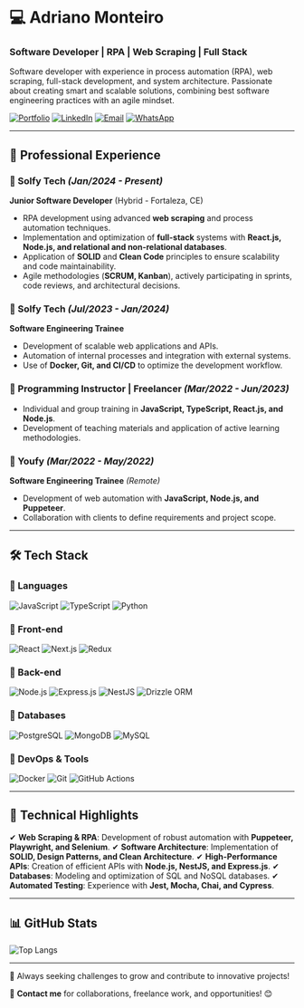 # 💻 Adriano Monteiro

### Software Developer | RPA | Web Scraping | Full Stack

Software developer with experience in process automation (RPA), web scraping, full-stack development, and system architecture. Passionate about creating smart and scalable solutions, combining best software engineering practices with an agile mindset.

[![Portfolio](https://img.shields.io/badge/Portfolio-000?style=for-the-badge&logo=vercel&logoColor=white)](https://adrianomonteirodev.vercel.app/)
[![LinkedIn](https://img.shields.io/badge/LinkedIn-0077B5?style=for-the-badge&logo=linkedin&logoColor=white)](https://www.linkedin.com/in/adrianomonteirodev/)
[![Email](https://img.shields.io/badge/Email-D14836?style=for-the-badge&logo=gmail&logoColor=white)](mailto:adrianomonteirodev@gmail.com)
[![WhatsApp](https://img.shields.io/badge/WhatsApp-25D366?style=for-the-badge&logo=whatsapp&logoColor=white)](https://api.whatsapp.com/send?phone=5585986663753&text=Hi,%20Adriano...)

---

## 🚀 Professional Experience

### **💼 Solfy Tech** *(Jan/2024 - Present)*
**Junior Software Developer** (Hybrid - Fortaleza, CE)
- RPA development using advanced **web scraping** and process automation techniques.
- Implementation and optimization of **full-stack** systems with **React.js, Node.js, and relational and non-relational databases**.
- Application of **SOLID** and **Clean Code** principles to ensure scalability and code maintainability.
- Agile methodologies (**SCRUM, Kanban**), actively participating in sprints, code reviews, and architectural decisions.

### **💼 Solfy Tech** *(Jul/2023 - Jan/2024)*
**Software Engineering Trainee**
- Development of scalable web applications and APIs.
- Automation of internal processes and integration with external systems.
- Use of **Docker, Git, and CI/CD** to optimize the development workflow.

### **💼 Programming Instructor | Freelancer** *(Mar/2022 - Jun/2023)*
- Individual and group training in **JavaScript, TypeScript, React.js, and Node.js**.
- Development of teaching materials and application of active learning methodologies.

### **💼 Youfy** *(Mar/2022 - May/2022)*
**Software Engineering Trainee** *(Remote)*
- Development of web automation with **JavaScript, Node.js, and Puppeteer**.
- Collaboration with clients to define requirements and project scope.

---

## 🛠️ **Tech Stack**

### **📌 Languages**
![JavaScript](https://img.shields.io/badge/JavaScript-F7DF1E?style=for-the-badge&logo=javascript&logoColor=black)
![TypeScript](https://img.shields.io/badge/TypeScript-3178C6?style=for-the-badge&logo=typescript&logoColor=white)
![Python](https://img.shields.io/badge/Python-3776AB?style=for-the-badge&logo=python&logoColor=white)

### **📌 Front-end**
![React](https://img.shields.io/badge/React-61DAFB?style=for-the-badge&logo=react&logoColor=black)
![Next.js](https://img.shields.io/badge/Next.js-000000?style=for-the-badge&logo=next.js&logoColor=white)
![Redux](https://img.shields.io/badge/Redux-764ABC?style=for-the-badge&logo=redux&logoColor=white)

### **📌 Back-end**
![Node.js](https://img.shields.io/badge/Node.js-339933?style=for-the-badge&logo=nodedotjs&logoColor=white)
![Express.js](https://img.shields.io/badge/Express.js-000000?style=for-the-badge&logo=express&logoColor=white)
![NestJS](https://img.shields.io/badge/NestJS-E0234E?style=for-the-badge&logo=nestjs&logoColor=white)
![Drizzle ORM](https://img.shields.io/badge/Drizzle%20ORM-FF8800?style=for-the-badge&logo=javascript&logoColor=white)

### **📌 Databases**
![PostgreSQL](https://img.shields.io/badge/PostgreSQL-316192?style=for-the-badge&logo=postgresql&logoColor=white)
![MongoDB](https://img.shields.io/badge/MongoDB-47A248?style=for-the-badge&logo=mongodb&logoColor=white)
![MySQL](https://img.shields.io/badge/MySQL-4479A1?style=for-the-badge&logo=mysql&logoColor=white)

### **📌 DevOps & Tools**
![Docker](https://img.shields.io/badge/Docker-2496ED?style=for-the-badge&logo=docker&logoColor=white)
![Git](https://img.shields.io/badge/Git-F05032?style=for-the-badge&logo=git&logoColor=white)
![GitHub Actions](https://img.shields.io/badge/GitHub%20Actions-2088FF?style=for-the-badge&logo=github-actions&logoColor=white)

---

## 🎯 **Technical Highlights**
✔ **Web Scraping & RPA**: Development of robust automation with **Puppeteer, Playwright, and Selenium**.
✔ **Software Architecture**: Implementation of **SOLID, Design Patterns, and Clean Architecture**.
✔ **High-Performance APIs**: Creation of efficient APIs with **Node.js, NestJS, and Express.js**.
✔ **Databases**: Modeling and optimization of SQL and NoSQL databases.
✔ **Automated Testing**: Experience with **Jest, Mocha, Chai, and Cypress**.

---

## 📊 **GitHub Stats**

![Top Langs](https://github-readme-stats.vercel.app/api/top-langs/?username=adrianomonteiroweb&layout=compact&langs_count=10&theme=dracula&hide=html,css,sql)

---

🚀 Always seeking challenges to grow and contribute to innovative projects!

📩 **Contact me** for collaborations, freelance work, and opportunities! 😊

